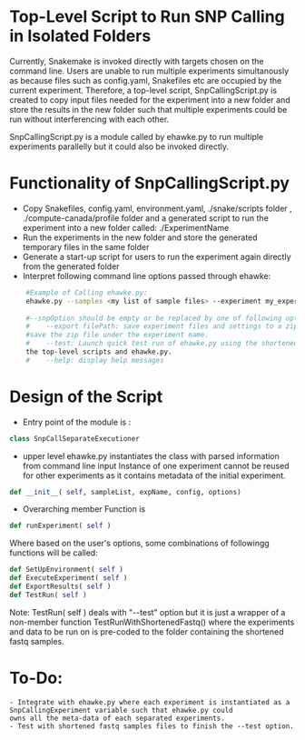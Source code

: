 Top-Level Script to Run SNP Calling in Isolated Folders
============================
Currently, Snakemake is invoked directly with targets chosen on the command line. Users are unable to run multiple experiments simultanously as
because files such as config.yaml, Snakefiles etc are occupied by the current experiment. Therefore, a top-level script, SnpCallingScript.py is created to copy input files
needed for the experiment into a new folder and store the results in the new folder such that multiple experiments could be run without interferencing with 
each other.

SnpCallingScript.py is a module called by ehawke.py to run multiple experiments parallelly but it could also be invoked directly.

Functionality of SnpCallingScript.py
==============================
  - Copy Snakefiles, config.yaml, environment.yaml, ./snake/scripts folder , ./compute-canada/profile folder and a generated script to run the experiment into a new folder called:
  ./ExperimentName
  - Run the experiments in the new folder and store the generated temporary files in the same folder
  - Generate a start-up script for users to run the experiment again directly from the generated folder
  - Interpret following command line options passed through ehawke:
```bash
    #Example of Calling ehawke.py:
    ehawke.py --samples <my list of sample files> --experiment my_experiment_name --config <my config> --snpOption
    
    #--snpOption should be empty or be replaced by one of following options:
    #    --export filePath: save experiment files and settings to a zip file with filePath specified. If no path filePath presents, 
    #save the zip file under the experiment name.
    #    --test: Launch quick test run of ehawke.py using the shortened fastq samples previously stored to verify the sanity of 
    the top-level scripts and ehawke.py.
    #    --help: display help messages  
```
Design of the Script
===============================
  - Entry point of the module is : 
  ```python
  class SnpCallSeparateExecutioner
  ```
  - upper level ehawke.py instantiates the class with parsed information from command line input
    Instance of one experiment cannot be reused for other experiments as it contains metadata of the initial experiment.
  ```python
  def __init__( self, sampleList, expName, config, options)
  ```
  - Overarching member Function is 
  ```python
  def runExperiment( self )
  ```
  Where based on the user's options, some combinations of followingg functions will be called:
  ```python
  def SetUpEnvironment( self )
  def ExecuteExperiment( self )
  def ExportResults( self )
  def TestRun( self )
  ```
  Note: TestRun( self ) deals with "--test" option but it is just a wrapper of a non-member function TestRunWithShortenedFastq() where
  the experiments and data to be run on is pre-coded to the folder containing the shortened fastq samples.
  
To-Do:
================================
    - Integrate with ehawke.py where each experiment is instantiated as a SnpCallingExperiment variable such that ehawke.py could
    owns all the meta-data of each separated experiments.
    - Test with shortened fastq samples files to finish the --test option.
